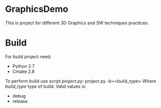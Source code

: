 # GraphicsDemo
This is project for different 3D Graphics and SW techniques practices.

# Build
For build project need:
- Python 2.7
- Cmake 2.8

To perform build use script *project.py*:
  project.py -b=<build_type>
Where *build_type* type of build. Valid values is:
- debug
- release
